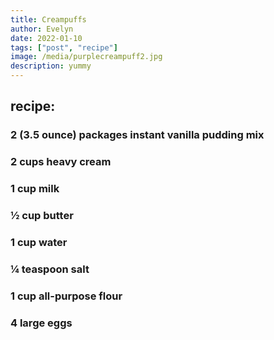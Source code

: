 ```yaml
---
title: Creampuffs
author: Evelyn
date: 2022-01-10
tags: ["post", "recipe"]
image: /media/purplecreampuff2.jpg
description: yummy
---
```


## recipe:

### 2 (3.5 ounce) packages instant vanilla pudding mix

### 2 cups heavy cream

### 1 cup milk

### ½ cup butter

### 1 cup water

### ¼ teaspoon salt

### 1 cup all-purpose flour

### 4 large eggs
